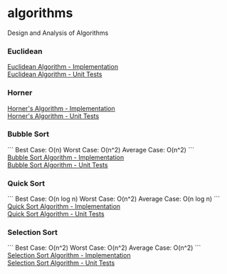 # algorithms
Design and Analysis of Algorithms

<h3>Euclidean</h3>
<a href="https://github.com/hornbd96/algorithms/blob/master/algos/test/euclid.h">Euclidean Algorithm - Implementation</a>
<br>
<a href="https://github.com/hornbd96/algorithms/blob/master/algos/test/euclidTest.cpp">Euclidean Algorithm - Unit Tests</a>
<br>

<h3>Horner</h3>
<a href="https://github.com/hornbd96/algorithms/blob/master/algos/test/horner.h">Horner's Algorithm - Implementation</a>
<br>
<a href="https://github.com/hornbd96/algorithms/blob/master/algos/test/hornerTest.cpp">Horner's Algorithm - Unit Tests</a>
<br>

<h3>Bubble Sort</h3>
```
Best Case: O(n)
Worst Case: O(n^2)
Average Case: O(n^2)
```
<br>
<a href="https://github.com/hornbd96/algorithms/blob/master/algos/test/bubbleSort.h">Bubble Sort Algorithm - Implementation</a>
<br>
<a href="https://github.com/hornbd96/algorithms/blob/master/algos/test/bubbleSortTest.cpp">Bubble Sort Algorithm - Unit Tests</a>
<br>

<h3>Quick Sort</h3>
```
Best Case: O(n log n)
Worst Case: O(n^2)
Average Case: O(n log n)
```
<br>
<a href="https://github.com/hornbd96/algorithms/blob/master/algos/test/quickSort.h">Quick Sort Algorithm - Implementation</a>
<br>
<a href="https://github.com/hornbd96/algorithms/blob/master/algos/test/quickSortTest.cpp">Quick Sort Algorithm - Unit Tests</a>
<br>

<h3>Selection Sort</h3>
```
Best Case: O(n^2)
Worst Case: O(n^2)
Average Case: O(n^2)
```
<br>
<a href="https://github.com/hornbd96/algorithms/blob/master/algos/test/selectionSort.h">Selection Sort Algorithm - Implementation</a>
<br>
<a href="https://github.com/hornbd96/algorithms/blob/master/algos/test/selectionSortTest.cpp">Selection Sort Algorithm - Unit Tests</a>
<br>

